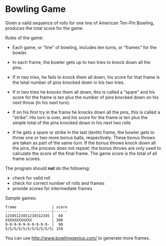 # Bowling Game


Given a valid sequence of rolls for one line of American Ten-Pin Bowling, produces the total score for the game.

Rules of the game:

  - Each game, or “line” of bowling, includes ten turns,
    or “frames” for the bowler.

  - In each frame, the bowler gets up to two tries to
    knock down all the pins.

  - If in two tries, he fails to knock them all down, his
    score for that frame is the total number of pins
    knocked down in his two tries.

  - If in two tries he knocks them all down, this is
    called a “spare” and his score for the frame is ten
    plus the number of pins knocked down on his next throw
   (in his next turn).

  - If on his first try in the frame he knocks down all
    the pins, this is called a “strike”. His turn is over,
    and his score for the frame is ten plus the simple
    total of the pins knocked down in his next two rolls

  - If he gets a spare or strike in the last (tenth) frame,
    the bowler gets to throw one or two more bonus balls, respectively.
    These bonus throws are taken as part of the same turn.
    If the bonus throws knock down all the pins, the process does not repeat:
    the bonus throws are only used to calculate the score of the final frame.
    The game score is the total of all frame scores.

The program should **not** do the following:

  - check for valid roll
  - check for correct number of rolls and frames
  - provide scores for intermediate frames


Sample games:

    frame                | score
    ---------------------|------
    12345123451234512345 |  60
    XXXXXXXXXXXX         | 300
    9-9-9-9-9-9-9-9-9-9- |  90
    5/5/5/5/5/5/5/5/5/5/5| 150

You can use http://www.bowlinggenius.com/ to generate more frames.

